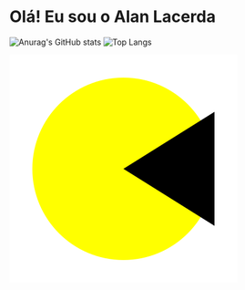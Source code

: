 # Olá! Eu sou o Alan Lacerda

![Anurag's GitHub stats](https://github-readme-stats.vercel.app/api?username=Alan118020&show_icons=true&theme=radical)
![Top Langs](https://github-readme-stats.vercel.app/api/top-langs/?username=Alan118020&layout=compact&hide_title=true&theme=radical)

<picture align="center">
  <source media="(prefers-color-scheme: dark)" srcset="https://raw.githubusercontent.com/Alan118020/Alan118020/output/pacman_animation-dark.svg">
  <source media="(prefers-color-scheme: light)" srcset="https://raw.githubusercontent.com/Alan118020/Alan118020/output/pacman_animation.svg">
  <img align="center" alt="Pac-Man Commit Animation" src="https://raw.githubusercontent.com/Alan118020/Alan118020/output/pacman_animation.svg">
</picture>

